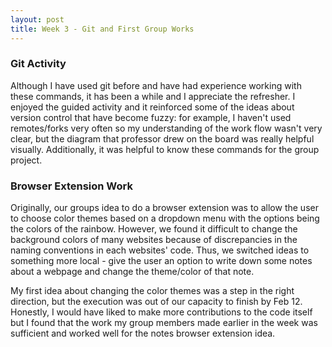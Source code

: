 ```yaml
---
layout: post
title: Week 3 - Git and First Group Works
---
```


### Git Activity
 
 Although I have used git before and have had experience working with these commands, it has been a while and I appreciate the refresher. I enjoyed the guided activity and it reinforced some of the ideas about version control that have become fuzzy: for example, I haven't used remotes/forks very often so my understanding of the work flow wasn't very clear, but the diagram that professor drew on the board was really helpful visually. Additionally, it was helpful to know these commands for the group project.

 ### Browser Extension Work

 Originally, our groups idea to do a browser extension was to allow the user to choose color themes based on a dropdown menu with the options being the colors of the rainbow. However, we found it difficult to change the background colors of many websites because of discrepancies in the naming conventions in each websites' code. Thus, we switched ideas to something more local - give the user an option to write down some notes about a webpage and change the theme/color of that note.

 My first idea about changing the color themes was a step in the right direction, but the execution was out of our capacity to finish by Feb 12. Honestly, I would have liked to make more contributions to the code itself but I found that the work my group members made earlier in the week was sufficient and worked well for the notes browser extension idea. 
